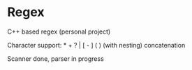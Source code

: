 # Regex
C++ based regex (personal project)

Character support:
  *
  +
  ?
  |
  \[ - ]
  ( ) (with nesting)
  concatenation

Scanner done, parser in progress
